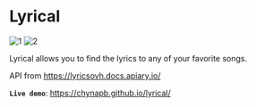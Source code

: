 # Lyrical

![1](https://github.com/user-attachments/assets/b823164e-93a1-4a7e-8559-547bc9a42f45)
![2](https://github.com/user-attachments/assets/791d792b-c6be-4f9c-81ea-e5a2f73a2762)

Lyrical allows you to find the lyrics to any of your favorite songs.

API from https://lyricsovh.docs.apiary.io/

**`Live demo`**: https://chynapb.github.io/lyrical/
